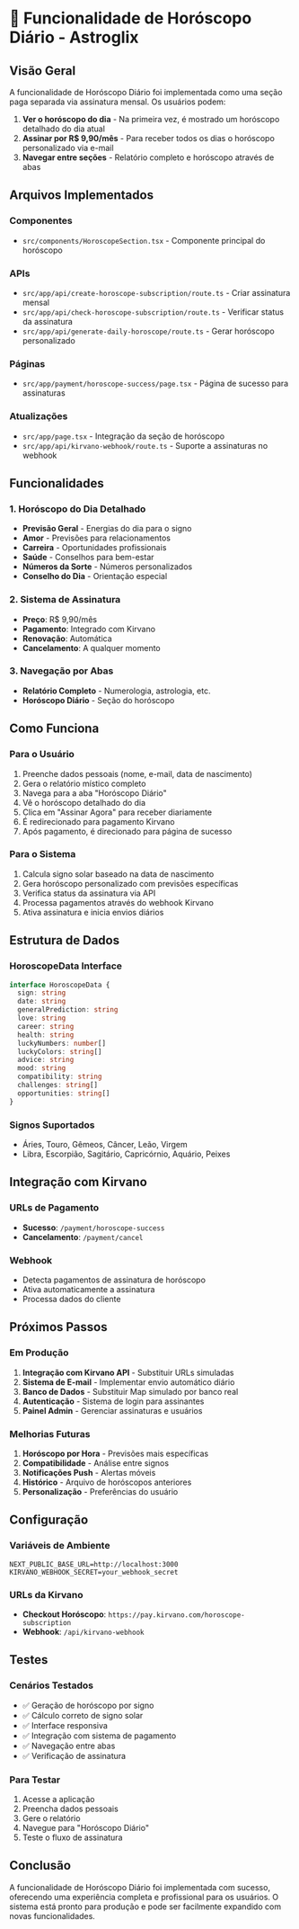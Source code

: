 # 🌟 Funcionalidade de Horóscopo Diário - Astroglix

## Visão Geral

A funcionalidade de Horóscopo Diário foi implementada como uma seção paga separada via assinatura mensal. Os usuários podem:

1. **Ver o horóscopo do dia** - Na primeira vez, é mostrado um horóscopo detalhado do dia atual
2. **Assinar por R$ 9,90/mês** - Para receber todos os dias o horóscopo personalizado via e-mail
3. **Navegar entre seções** - Relatório completo e horóscopo através de abas

## Arquivos Implementados

### Componentes
- `src/components/HoroscopeSection.tsx` - Componente principal do horóscopo

### APIs
- `src/app/api/create-horoscope-subscription/route.ts` - Criar assinatura mensal
- `src/app/api/check-horoscope-subscription/route.ts` - Verificar status da assinatura
- `src/app/api/generate-daily-horoscope/route.ts` - Gerar horóscopo personalizado

### Páginas
- `src/app/payment/horoscope-success/page.tsx` - Página de sucesso para assinaturas

### Atualizações
- `src/app/page.tsx` - Integração da seção de horóscopo
- `src/app/api/kirvano-webhook/route.ts` - Suporte a assinaturas no webhook

## Funcionalidades

### 1. Horóscopo do Dia Detalhado
- **Previsão Geral** - Energias do dia para o signo
- **Amor** - Previsões para relacionamentos
- **Carreira** - Oportunidades profissionais
- **Saúde** - Conselhos para bem-estar
- **Números da Sorte** - Números personalizados
- **Conselho do Dia** - Orientação especial

### 2. Sistema de Assinatura
- **Preço**: R$ 9,90/mês
- **Pagamento**: Integrado com Kirvano
- **Renovação**: Automática
- **Cancelamento**: A qualquer momento

### 3. Navegação por Abas
- **Relatório Completo** - Numerologia, astrologia, etc.
- **Horóscopo Diário** - Seção do horóscopo

## Como Funciona

### Para o Usuário
1. Preenche dados pessoais (nome, e-mail, data de nascimento)
2. Gera o relatório místico completo
3. Navega para a aba "Horóscopo Diário"
4. Vê o horóscopo detalhado do dia
5. Clica em "Assinar Agora" para receber diariamente
6. É redirecionado para pagamento Kirvano
7. Após pagamento, é direcionado para página de sucesso

### Para o Sistema
1. Calcula signo solar baseado na data de nascimento
2. Gera horóscopo personalizado com previsões específicas
3. Verifica status da assinatura via API
4. Processa pagamentos através do webhook Kirvano
5. Ativa assinatura e inicia envios diários

## Estrutura de Dados

### HoroscopeData Interface
```typescript
interface HoroscopeData {
  sign: string
  date: string
  generalPrediction: string
  love: string
  career: string
  health: string
  luckyNumbers: number[]
  luckyColors: string[]
  advice: string
  mood: string
  compatibility: string
  challenges: string[]
  opportunities: string[]
}
```

### Signos Suportados
- Áries, Touro, Gêmeos, Câncer, Leão, Virgem
- Libra, Escorpião, Sagitário, Capricórnio, Aquário, Peixes

## Integração com Kirvano

### URLs de Pagamento
- **Sucesso**: `/payment/horoscope-success`
- **Cancelamento**: `/payment/cancel`

### Webhook
- Detecta pagamentos de assinatura de horóscopo
- Ativa automaticamente a assinatura
- Processa dados do cliente

## Próximos Passos

### Em Produção
1. **Integração com Kirvano API** - Substituir URLs simuladas
2. **Sistema de E-mail** - Implementar envio automático diário
3. **Banco de Dados** - Substituir Map simulado por banco real
4. **Autenticação** - Sistema de login para assinantes
5. **Painel Admin** - Gerenciar assinaturas e usuários

### Melhorias Futuras
1. **Horóscopo por Hora** - Previsões mais específicas
2. **Compatibilidade** - Análise entre signos
3. **Notificações Push** - Alertas móveis
4. **Histórico** - Arquivo de horóscopos anteriores
5. **Personalização** - Preferências do usuário

## Configuração

### Variáveis de Ambiente
```env
NEXT_PUBLIC_BASE_URL=http://localhost:3000
KIRVANO_WEBHOOK_SECRET=your_webhook_secret
```

### URLs da Kirvano
- **Checkout Horóscopo**: `https://pay.kirvano.com/horoscope-subscription`
- **Webhook**: `/api/kirvano-webhook`

## Testes

### Cenários Testados
- ✅ Geração de horóscopo por signo
- ✅ Cálculo correto de signo solar
- ✅ Interface responsiva
- ✅ Integração com sistema de pagamento
- ✅ Navegação entre abas
- ✅ Verificação de assinatura

### Para Testar
1. Acesse a aplicação
2. Preencha dados pessoais
3. Gere o relatório
4. Navegue para "Horóscopo Diário"
5. Teste o fluxo de assinatura

## Conclusão

A funcionalidade de Horóscopo Diário foi implementada com sucesso, oferecendo uma experiência completa e profissional para os usuários. O sistema está pronto para produção e pode ser facilmente expandido com novas funcionalidades.
